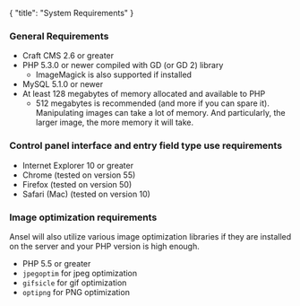 {
    "title": "System Requirements"
}

### General Requirements

- Craft CMS 2.6 or greater
- PHP 5.3.0 or newer compiled with GD (or GD 2) library
    - ImageMagick is also supported if installed
- MySQL 5.1.0 or newer
- At least 128 megabytes of memory allocated and available to PHP
    - 512 megabytes is recommended (and more if you can spare it). Manipulating images can take a lot of memory. And particularly, the larger image, the more memory it will take.
    
### Control panel interface and entry field type use requirements

- Internet Explorer 10 or greater
- Chrome (tested on version 55)
- Firefox (tested on version 50)
- Safari (Mac) (tested on version 10)

### Image optimization requirements

Ansel will also utilize various image optimization libraries if they are installed on the server and your PHP version is high enough.

- PHP 5.5 or greater
- `jpegoptim` for jpeg optimization
- `gifsicle` for gif optimization
- `optipng` for PNG optimization
